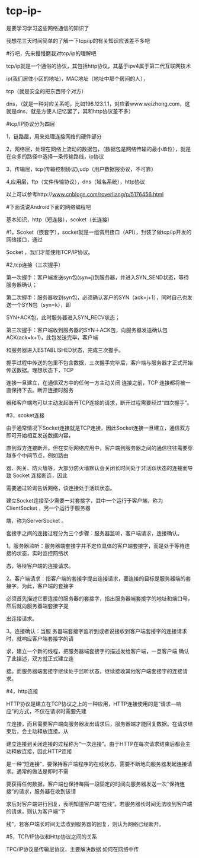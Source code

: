 # tcp-ip-


是要学习学习这些网络通信的知识了


我想花三天时间简单的了解一下tcp/ip的有关知识应该差不多吧

#行吧，先来慢慢磨我对tcp/ip的理解吧


tcp/ip就是一个通俗的协议，其包括http协议，其基于ipv4属于第二代互联网技术




ip(我们居住小区的地址)，MAC地址（地址中那个房间的人），



tcp（就是安全的把东西带个对方）


dns，（就是一种对应关系吧，比如196.123.1.1，对应着www.weizhong.com，这就是dns，就是方便人记忆罢了，其和http协议差不多）


#tcp/IP协议分为四层


1，链路层，用来处理连接网络的硬件部分




2，网络层，处理在网络上流动的数据包，（数据包是网络传输的最小单位），就是在众多的路径中选择一条传输路线，ip协议


3，传输层，tcp(传输控制协议),udp（用户数据报协议，不可靠）




4,应用层，ftp（文件传输协议），dns（域名系统），http协议


以上可以参考http://www.cnblogs.com/roverliang/p/5176456.html



#下面说说Android下面的网络编程吧

基本知识，http（短连接），scoket（长连接）



#1，Scoket（嵌套字），socket就是一组调用接口（API），封装了做tcp/ip开发的网络接口，通过

Socket
，我们才能使用TCP/IP协议。




#2,tcp连接（三次握手）

第一次握手：客户端发送syn包(syn=j)到服务器，并进入SYN_SEND状态，等待服务器确认；

第二次握手：服务器收到syn包，必须确认客户的SYN（ack=j+1），同时自己也发送一个SYN包（syn=k），即

SYN+ACK包，此时服务器进入SYN_RECV状态； 

第三次握手：客户端收到服务器的SYN＋ACK包，向服务器发送确认包ACK(ack=k+1)，此包发送完毕，客户端

和服务器进入ESTABLISHED状态，完成三次握手。 

握手过程中传送的包里不包含数据，三次握手完毕后，客户端与服务器才正式开始传送数据。理想状态下，TCP

连接一旦建立，在通信双方中的任何一方主动关闭 连接之前，TCP 连接都将被一直保持下去。断开连接时服务

器和客户端均可以主动发起断开TCP连接的请求，断开过程需要经过“四次握手”。





#3，scoket连接

由于通常情况下Socket连接就是TCP连接，因此Socket连接一旦建立，通信双方即可开始相互发送数据内容，

直到双方连接断开。但在实际网络应用中，客户端到服务器之间的通信往往需要穿越多个中间节点，例如路由

器、网关、防火墙等，大部分防火墙默认会关闭长时间处于非活跃状态的连接而导致 Socket 连接断连，因此

需要通过轮询告诉网络，该连接处于活跃状态。

建立Socket连接至少需要一对套接字，其中一个运行于客户端，称为ClientSocket ，另一个运行于服务器

端，称为ServerSocket 。

套接字之间的连接过程分为三个步骤：服务器监听，客户端请求，连接确认。

1。服务器监听：服务器端套接字并不定位具体的客户端套接字，而是处于等待连接的状态，实时监控网络状

态，等待客户端的连接请求。

2。客户端请求：指客户端的套接字提出连接请求，要连接的目标是服务器端的套接字。为此，客户端的套接字

必须首先描述它要连接的服务器的套接字，指出服务器端套接字的地址和端口号，然后就向服务器端套接字提

出连接请求。

3。连接确认：当服 务器端套接字监听到或者说接收到客户端套接字的连接请求时，就响应客户端套接字的请

求，建立一个新的线程，把服务器端套接字的描述发给客户端，一旦客户端 确认了此描述，双方就正式建立连

接。而服务器端套接字继续处于监听状态，继续接收其他客户端套接字的连接请求。


#4，http连接


HTTP协议是建立在TCP协议之上的一种应用，HTTP连接使用的是“请求—响应”的方式，不仅在请求时需要先建

立连接，而且需要客户端向服务器发出请求后，服务器端才能回复数据。在请求结束后，会主动释放连接。从

建立连接到关闭连接的过程称为“一次连接”。由于HTTP在每次请求结束后都会主动释放连接，因此HTTP连接

是一种“短连接”，要保持客户端程序的在线状态，需要不断地向服务器发起连接请求。通常的做法是即时不需

要获得任何数据，客户端也保持每隔一段固定的时间向服务器发送一次“保持连接”的请求，服务器在收到该请

求后对客户端进行回复，表明知道客户端“在线”。若服务器长时间无法收到客户端的请求，则认为客户端“下

线”，若客户端长时间无法收到服务器的回复，则认为网络已经断开。



#5，TCP/IP协议和Http协议之间的关系


TPC/IP协议是传输层协议，主要解决数据 如何在网络中传
